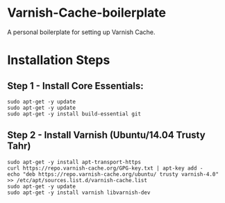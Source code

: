 Varnish-Cache-boilerplate
=====================
A personal boilerplate for setting up Varnish Cache.

# Installation Steps

Step 1 - Install Core Essentials:  
--------------------
    sudo apt-get -y update
    sudo apt-get -y update
    sudo apt-get -y install build-essential git  

Step 2 - Install Varnish (Ubuntu/14.04 Trusty Tahr)
---------------------------------------
    sudo apt-get -y install apt-transport-https
    curl https://repo.varnish-cache.org/GPG-key.txt | apt-key add -
    echo "deb https://repo.varnish-cache.org/ubuntu/ trusty varnish-4.0" >> /etc/apt/sources.list.d/varnish-cache.list
    sudo apt-get -y update
    sudo apt-get -y install varnish libvarnish-dev


